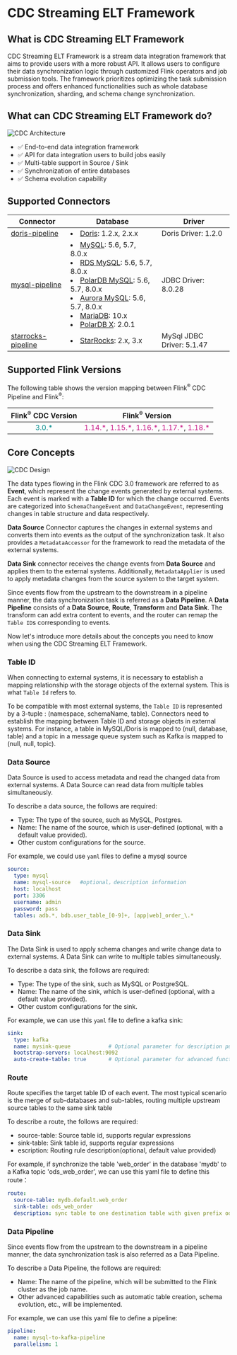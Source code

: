 # CDC Streaming ELT Framework

## What is CDC Streaming ELT Framework
CDC Streaming ELT Framework is a stream data integration framework that aims to provide users with a more robust API. It allows users to configure their data synchronization logic through customized Flink operators and job submission tools. The framework prioritizes optimizing the task submission process and offers enhanced functionalities such as whole database synchronization, sharding, and schema change synchronization.

## What can CDC Streaming ELT Framework do?
![CDC Architecture](/_static/fig/architecture.png "CDC Architecture")
* ✅ End-to-end data integration framework
* ✅ API for data integration users to build jobs easily
* ✅ Multi-table support in Source / Sink
* ✅ Synchronization of entire databases 
* ✅ Schema evolution capability


## Supported Connectors

| Connector                                                | Database                                                                                                                                                                                                                                                                                                                                                                                               | Driver                    |
|----------------------------------------------------------|--------------------------------------------------------------------------------------------------------------------------------------------------------------------------------------------------------------------------------------------------------------------------------------------------------------------------------------------------------------------------------------------------------|---------------------------|
| [doris-pipeline](../pipelines/doris-pipeline.md)         | <li> [Doris](https://doris.apache.org/): 1.2.x, 2.x.x                                                                                                                                                                                                                                                                                                                                                  | Doris Driver: 1.2.0       |
| [mysql-pipeline](../pipelines/mysql-pipeline.md)         | <li> [MySQL](https://dev.mysql.com/doc): 5.6, 5.7, 8.0.x <li> [RDS MySQL](https://www.aliyun.com/product/rds/mysql): 5.6, 5.7, 8.0.x <li> [PolarDB MySQL](https://www.aliyun.com/product/polardb): 5.6, 5.7, 8.0.x <li> [Aurora MySQL](https://aws.amazon.com/cn/rds/aurora): 5.6, 5.7, 8.0.x <li> [MariaDB](https://mariadb.org): 10.x <li> [PolarDB X](https://github.com/ApsaraDB/galaxysql): 2.0.1 | JDBC Driver: 8.0.28       |
| [starrocks-pipeline](../pipelines/starrocks-pipeline.md) | <li> [StarRocks](https://www.starrocks.io/): 2.x, 3.x                                                                                                                                                                                                                                                                                                                                                     | MySql JDBC Driver: 5.1.47 |

## Supported Flink Versions
The following table shows the version mapping between Flink<sup>®</sup> CDC Pipeline and Flink<sup>®</sup>:

|    Flink<sup>®</sup> CDC Version    |                                                                                                      Flink<sup>®</sup> Version                                                                                                      |
|:-----------------------------------:|:-----------------------------------------------------------------------------------------------------------------------------------------------------------------------------------------------------------------------------------:|
| <font color="DarkCyan">3.0.*</font> | <font color="MediumVioletRed">1.14.\*</font>, <font color="MediumVioletRed">1.15.\*</font>, <font color="MediumVioletRed">1.16.\*</font>, <font color="MediumVioletRed">1.17.\*</font>, <font color="MediumVioletRed">1.18.\*</font> |

## Core Concepts
![CDC Design](/_static/fig/design.png "CDC Design")

The data types flowing in the Flink CDC 3.0 framework are referred to as **Event**, which represent the change events generated by external systems.
Each event is marked with a **Table ID** for which the change occurred. Events are categorized into `SchemaChangeEvent` and `DataChangeEvent`, representing changes in table structure and data respectively.

**Data Source** Connector captures the changes in external systems and converts them into events as the output of the synchronization task. It also provides a `MetadataAccessor` for the framework to read the metadata of the external systems.

**Data Sink** connector receives the change events from **Data Source** and applies them to the external systems. Additionally, `MetadataApplier` is used to apply metadata changes from the source system to the target system.

Since events flow from the upstream to the downstream in a pipeline manner, the data synchronization task is referred as a **Data Pipeline**. A **Data Pipeline** consists of a **Data Source**, **Route**, **Transform** and **Data Sink**. The transform can add extra content to events, and the router can remap the `Table ID`s corresponding to events.

Now let's introduce more details about the concepts you need to know when using the CDC Streaming ELT Framework.

### Table ID
When connecting to external systems, it is necessary to establish a mapping relationship with the storage objects of the external system. This is what `Table Id` refers to.

To be compatible with most external systems, the `Table ID` is represented by a 3-tuple : (namespace, schemaName, table). Connectors need to establish the mapping between Table ID and storage objects in external systems.
For instance, a table in MySQL/Doris is mapped to (null, database, table) and a topic in a message queue system such as Kafka is mapped to (null, null, topic).

### Data Source
Data Source is used to access metadata and read the changed data from external systems.
A Data Source can read data from multiple tables simultaneously.

To describe a data source, the follows are required:
* Type: The type of the source, such as MySQL, Postgres.
* Name: The name of the source, which is user-defined (optional, with a default value provided).
* Other custom configurations for the source.

For example, we could use `yaml` files to define a mysql source
```yaml
source:
  type: mysql
  name: mysql-source   #optional，description information
  host: localhost
  port: 3306
  username: admin
  password: pass
  tables: adb.*, bdb.user_table_[0-9]+, [app|web]_order_\.*
```

### Data Sink
The Data Sink is used to apply schema changes and write change data to external systems. A Data Sink can write to multiple tables simultaneously.

To describe a data sink, the follows are required:
* Type: The type of the sink, such as MySQL or PostgreSQL.
* Name: The name of the sink, which is user-defined (optional, with a default value provided).
* Other custom configurations for the sink.

For example, we can use this `yaml` file to define a kafka sink:
```yaml
sink:
  type: kafka
  name: mysink-queue           	# Optional parameter for description purpose
  bootstrap-servers: localhost:9092
  auto-create-table: true      	# Optional parameter for advanced functionalities
```

### Route
Route specifies the target table ID of each event. 
The most typical scenario is the merge of sub-databases and sub-tables, routing multiple upstream source tables to the same sink table

To describe a route, the follows are required:
* source-table: Source table id, supports regular expressions
* sink-table: Sink table id, supports regular expressions
* escription: Routing rule description(optional, default value provided)

For example, if synchronize the table 'web_order' in the database 'mydb' to a Kafka topic 'ods_web_order', we can use this yaml file to define this route：
```yaml
route:
  source-table: mydb.default.web_order
  sink-table: ods_web_order
  description: sync table to one destination table with given prefix ods_
```

### Data Pipeline
Since events flow from the upstream to the downstream in a pipeline manner, the data synchronization task is also referred as a Data Pipeline.

To describe a Data Pipeline, the follows are required:
* Name: The name of the pipeline, which will be submitted to the Flink cluster as the job name.
* Other advanced capabilities such as automatic table creation, schema evolution, etc., will be implemented.

For example, we can use this yaml file to define a pipeline:
```yaml
pipeline:
  name: mysql-to-kafka-pipeline
  parallelism: 1
```
